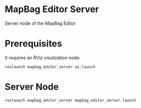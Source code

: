 # MapBag Editor Server
Server node of the MapBag Editor

# Prerequisites
It requires an RViz visulization node.
```
roslaunch mapbag_editor_server ui.launch
```

# Server Node
```
roslaunch mapbag_editor_server mapbag_editor_server.launch 
```